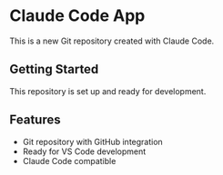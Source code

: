 # Claude Code App

This is a new Git repository created with Claude Code.

## Getting Started

This repository is set up and ready for development.

## Features

- Git repository with GitHub integration
- Ready for VS Code development
- Claude Code compatible